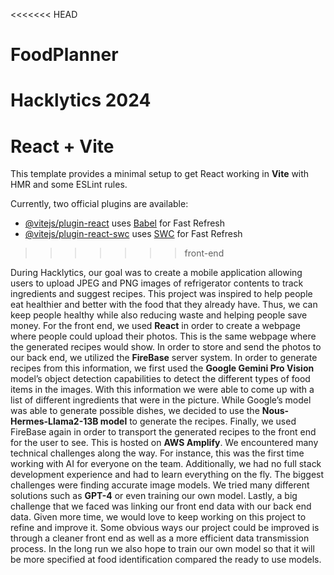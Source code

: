 <<<<<<< HEAD
# FoodPlanner
Hacklytics 2024
=======
# React + Vite

This template provides a minimal setup to get React working in **Vite** with HMR and some ESLint rules.

Currently, two official plugins are available:

- [@vitejs/plugin-react](https://github.com/vitejs/vite-plugin-react/blob/main/packages/plugin-react/README.md) uses [Babel](https://babeljs.io/) for Fast Refresh
- [@vitejs/plugin-react-swc](https://github.com/vitejs/vite-plugin-react-swc) uses [SWC](https://swc.rs/) for Fast Refresh
>>>>>>> front-end
>>>>>>
During Hacklytics, our goal was to create a mobile application allowing users to upload JPEG and PNG images of refrigerator contents to track ingredients and suggest recipes.  This project was inspired to help people eat healthier and better with the food that they already have. Thus, we can keep people healthy while also reducing waste and helping people save money.
For the front end, we used **React** in order to create a webpage where people could upload their photos. This is the same webpage where the generated recipes would show. In order to store and send the photos to our back end, we utilized the **FireBase** server system. In order to generate recipes from this information, we first used the **Google Gemini Pro Vision** model’s object detection capabilities to detect the different types of food items in the images. With this information we were able to come up with a list of different ingredients that were in the picture. While Google’s model was able to generate possible dishes, we decided to use the **Nous-Hermes-Llama2-13B model** to generate the recipes. Finally, we used FireBase again in order to transport the generated recipes to the front end for the user to see. This is hosted on **AWS Amplify**.
We encountered many technical challenges along the way. For instance, this was the first time working with AI for everyone on the team. Additionally, we had no full stack development experience and had to learn everything on the fly. The biggest challenges were finding accurate image models. We tried many different solutions such as **GPT-4** or even training our own model. Lastly, a big challenge that we faced was linking our front end data with our back end data. 
	Given more time, we would love to keep working on this project to refine and improve it. Some obvious ways our project could be improved is through a cleaner front end as well as a more efficient data transmission process. In the long run we also hope to train our own model so that it will be more specified at food identification compared the ready to use models.


